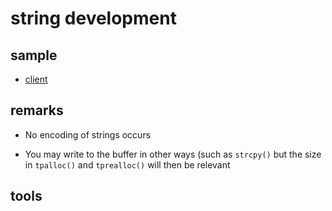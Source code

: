 # string development

## sample

- [client](./../sample/client/source/string.cpp)

## remarks

- No encoding of strings occurs

- You may write to the buffer in other ways (such as `strcpy()` but the size in `tpalloc()` and `tprealloc()` will then be relevant

## tools
